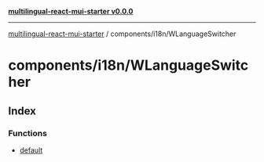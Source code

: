 [**multilingual-react-mui-starter v0.0.0**](../../../README.md)

---

[multilingual-react-mui-starter](../../../modules.md) / components/i18n/WLanguageSwitcher

# components/i18n/WLanguageSwitcher

## Index

### Functions

- [default](functions/default.md)
